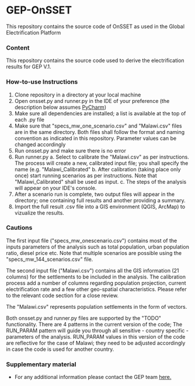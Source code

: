 # GEP-OnSSET
This repository contains the source code of OnSSET as used in the Global Electrification Platform  

### Content

This repository contains the source code used to derive the electrification results for GEP V.1.

### How-to-use Instructions 

1. Clone repository in a directory at your local machine
2. Open onsset.py and runner.py in the IDE of your preference (the description below assumes [PyCharm](https://www.jetbrains.com/pycharm/download/#section=windows))
3. Make sure all dependencies are installed; a list is available at the top of each .py file
4. Make sure that "specs_mw_one_scenario.csv" and "Malawi.csv" files are in the same directory. Both files shall follow the format and naming convention as indicated in this repository. Parameter values can be changed accordingly
4. Run onsset.py and make sure there is no error
5. Run runner.py
  a. Select to calibrate the "Malawi.csv" as per instructions. The process will create a new, calibrated input file; you shall specify the name (e.g. "Malawi_Calibrated"
  b. After calibration (taking place only once) start running scenarios as per instructions. Note that "Malawi_Calibrated" shall be used as input.
  c. The steps of the analysis will appear on your IDE's console.
5. After a scenario run is complete, two output files will appear in the directory; one containing full results and another providing a summary.
6. Import the full result .csv file into a GIS environment (QGIS, ArcMap) to vizualize the results.

### Cautions

The first input file ("specs_mw_onescenario.csv") contains most of the inputs parameters of the analysis such as total population, urban population ratio, diesel price etc. Note that multiple scenarios are possible using the "specs_mw_144_scenarios.csv" file.

The second input file ("Malawi.csv") contains all the GIS information (21 columns) for the settlements to be included in the analysis. The calibration process add a number of columns regarding population projection, current electrification rate and a few other geo-spatial characteristics. Please refer to the relevant code section for a close review.

The "Malawi.csv" represents population settlements in the form of vectors.

Both onsset.py and runner.py files are supported by the "TODO" functionality. There are 4 patterns in the current version of the code; The RUN_PARAM pattern will guide you through all sensitive - country specific - parameters of the analysis. RUN_PARAM values in this version of the code are reflective for the case of Malawi; they need to be adjusted accordingly in case the code is used for another country.

### Supplementary material

- For any additional information please contact the GEP team [here.](https://gep-user-guide.readthedocs.io/en/latest/Contact.html)


